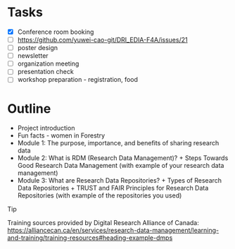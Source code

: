 # Tasks
- [x] Conference room booking
- [ ] https://github.com/yuwei-cao-git/DRI_EDIA-F4A/issues/21
- [ ] poster design
- [ ] newsletter
- [ ] organization meeting
- [ ] presentation check
- [ ] workshop preparation - registration, food

# Outline
- Project introduction
- Fun facts - women in Forestry
- Module 1: The purpose, importance, and benefits of sharing research data
- Module 2: What is RDM (Research Data Management)? + Steps Towards Good Research Data Management (with example of your research data management)
- Module 3: What are Research Data Repositories? + Types of Research Data Repositories + TRUST and FAIR Principles for Research Data Repositories (with example of the repositories you used)

> [!TIP]
> Training sources provided by Digital Research Alliance of Canada: https://alliancecan.ca/en/services/research-data-management/learning-and-training/training-resources#heading-example-dmps
